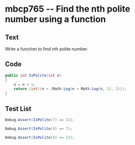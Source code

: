 # mbcp765 -- Find the nth polite number using a function

## Text

Write a function to find nth polite number.

## Code

```csharp
public int IsPolite(int n) 
{
    n = n + 1;
    return (int)(n + (Math.Log(n + Math.Log(n, 2), 2)));
}
```

## Test List

```csharp
Debug.Assert(IsPolite(7) == 11);
```

```csharp
Debug.Assert(IsPolite(4) == 7);
```

```csharp
Debug.Assert(IsPolite(9) == 13);
```
